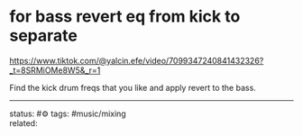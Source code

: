 # for bass revert eq from kick to separate 

https://www.tiktok.com/@yalcin.efe/video/7099347240841432326?_t=8SRMiOMe8W5&_r=1

Find the kick drum freqs that you like and apply revert to the bass.

---
status: #⚙️ 
tags: #music/mixing  
related: 